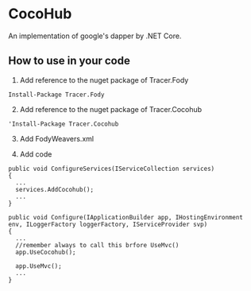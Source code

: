 # CocoHub
An implementation of google's dapper by .NET Core.

## How to use in your code
1. Add reference to the nuget package of Tracer.Fody
```
Install-Package Tracer.Fody
```

2. Add reference to the nuget package of Tracer.Cocohub
```
'Install-Package Tracer.Cocohub
```

3. Add FodyWeavers.xml

4. Add code
```
public void ConfigureServices(IServiceCollection services)
{
  ...
  services.AddCocohub();
  ...
}

public void Configure(IApplicationBuilder app, IHostingEnvironment env, ILoggerFactory loggerFactory, IServiceProvider svp)
{
  ...
  //remember always to call this brfore UseMvc()
  app.UseCocohub();
  
  app.UseMvc();
  ...
}
```
